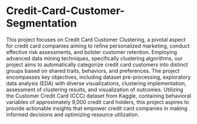 # Credit-Card-Customer-Segmentation

This project focuses on Credit Card Customer Clustering, a pivotal aspect for credit card companies aiming to refine personalized marketing, conduct effective risk assessments, and bolster customer retention. Employing advanced data mining techniques, specifically clustering algorithms, our project aims to automatically categorize credit card customers into distinct groups based on shared traits, behaviors, and preferences. The project encompasses key objectives, including dataset pre-processing, exploratory data analysis (EDA) with diverse visualizations, clustering implementation, assessment of clustering results, and visualization of outcomes. Utilizing the Customer Credit Card (CCC) dataset from Kaggle, containing behavioral variables of approximately 9,000 credit card holders, this project aspires to provide actionable insights that empower credit card companies in making informed decisions and optimizing resource utilization.
